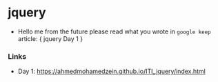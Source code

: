 # jquery

- Hello me from the future please read what you wrote in `google keep` article: { jquery Day 1 }

 ### Links 
 
 - Day 1: https://ahmedmohamedzein.github.io/ITI_jquery/index.html
